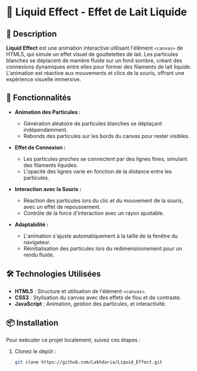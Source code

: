 # 🥛 Liquid Effect - Effet de Lait Liquide

## 📖 Description
**Liquid Effect** est une animation interactive utilisant l'élément `<canvas>` de HTML5, qui simule un effet visuel de gouttelettes de lait. Les particules blanches se déplacent de manière fluide sur un fond sombre, créant des connexions dynamiques entre elles pour former des filaments de lait liquide. L'animation est réactive aux mouvements et clics de la souris, offrant une expérience visuelle immersive.

## 🎨 Fonctionnalités
- **Animation des Particules :**
  - Génération aléatoire de particules blanches se déplaçant indépendamment.
  - Rebonds des particules sur les bords du canvas pour rester visibles.
    
- **Effet de Connexion :**
  - Les particules proches se connectent par des lignes fines, simulant des filaments liquides.
  - L'opacité des lignes varie en fonction de la distance entre les particules.
    
- **Interaction avec la Souris :**
  - Réaction des particules lors du clic et du mouvement de la souris, avec un effet de repoussement.
  - Contrôle de la force d'interaction avec un rayon ajustable.
    
- **Adaptabilité :**
  - L'animation s'ajuste automatiquement à la taille de la fenêtre du navigateur.
  - Réinitialisation des particules lors du redimensionnement pour un rendu fluide.

## 🛠️ Technologies Utilisées
- **HTML5** : Structure et utilisation de l'élément `<canvas>`.
- **CSS3** : Stylisation du canvas avec des effets de flou et de contraste.
- **JavaScript** : Animation, gestion des particules, et interactivité.

## 📦 Installation
Pour exécuter ce projet localement, suivez ces étapes :

1. Clonez le dépôt :
   ```bash
   git clone https://github.com/Lakhdaria/Liquid_Effect.git
